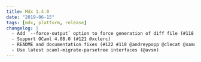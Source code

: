 ```yaml
---
title: Mdx 1.4.0
date: "2019-06-15"
tags: [mdx, platform, release]
changelog: |
  - Add `--force-output` option to force generation of diff file (#118 @clecat)
  - Support OCaml 4.08.0 (#121 @xclerc)
  - README and documentation fixes (#122 #118 @andreypopp @clecat @samoht)
  - Use latest ocaml-migrate-parsetree interfaces (@avsm)
---
```


